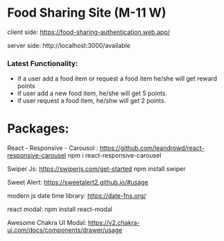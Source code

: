 # Food Sharing Site (M-11 W)
client side:
https://food-sharing-authentication.web.app/

server side:
http://localhost:3000/available

### Latest Functionality:
* if a user add a food item or request a food item he/she will get reward points
* if user add a new food item, he/she will get 5 points.
* if user request a food item, he/shw will get 2 points.

# Packages:
React - Responsive - Carousol :  https://github.com/leandrowd/react-responsive-carousel
npm i react-responsive-carousel

Swiper Js: https://swiperjs.com/get-started
npm install swiper

Sweet Alert: https://sweetalert2.github.io/#usage

modern js date time library: https://date-fns.org/

react modal: npm install react-modal

Awesome Chakra UI Modal: https://v2.chakra-ui.com/docs/components/drawer/usage